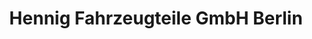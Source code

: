 ---
title: "Hennig Fahrzeugteile GmbH Berlin"
url: /berlin/hennig-fahrzeugteile-gmbh-berlin/
shop: Autoteile
---